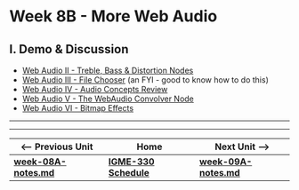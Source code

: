 # Week 8B - More Web Audio

## I. Demo & Discussion

- [Web Audio II - Treble, Bass & Distortion Nodes](https://github.com/tonethar/IGME-330-Master/blob/master/notes/demo-web-audio-2.md)
- [Web Audio III - File Chooser](https://github.com/tonethar/IGME-330-Master/blob/master/notes/demo-web-audio-3.md) (an FYI - good to know how to do this)
- [Web Audio IV - Audio Concepts Review](https://github.com/tonethar/IGME-330-Master/blob/master/notes/demo-web-audio-4.md)
- [Web Audio V - The WebAudio Convolver Node](https://github.com/tonethar/IGME-330-Master/blob/master/notes/demo-web-audio-5.md)
- [Web Audio VI - Bitmap Effects](https://github.com/tonethar/IGME-330-Master/blob/master/notes/demo-web-audio-6.md)



<hr><hr>

| <-- Previous Unit | Home | Next Unit -->
| --- | --- | --- 
| [**week-08A-notes.md**](week-08A-notes.md)     |  [**IGME-330 Schedule**](../schedule.md) | [**week-09A-notes.md**](week-09A-notes.md)
